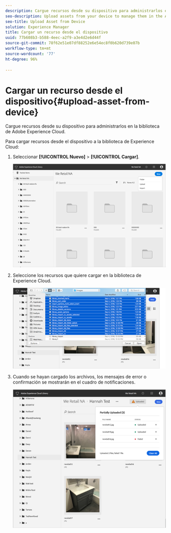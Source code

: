 ```yaml
---
description: Cargue recursos desde su dispositivo para administrarlos en la biblioteca de Adobe Experience Cloud.
seo-description: Upload assets from your device to manage them in the Adobe Experience Cloud Library.
seo-title: Upload Asset from Device
solution: Experience Manager
title: Cargar un recurso desde el dispositivo
uuid: 77b608b3-b588-4eec-a2f9-a3e4d2e6d44f
source-git-commit: 78f62e51e07df88252e6e54ec8f0b620d739e07b
workflow-type: tm+mt
source-wordcount: '77'
ht-degree: 96%

---
```



# Cargar un recurso desde el dispositivo{#upload-asset-from-device}

Cargue recursos desde su dispositivo para administrarlos en la biblioteca de Adobe Experience Cloud.

Para cargar recursos desde el dispositivo a la biblioteca de Experience Cloud:

1. Seleccionar **[!UICONTROL Nuevo]** > **[!UICONTROL Cargar]**.

   ![](assets/library_new_folder_upload.png)

1. Seleccione los recursos que quiere cargar en la biblioteca de Experience Cloud.

   ![](assets/library_upload_assets_device.png)

1. Cuando se hayan cargado los archivos, los mensajes de error o confirmación se mostrarán en el cuadro de notificaciones.

   ![](assets/library_error_confirm_messages.png)

